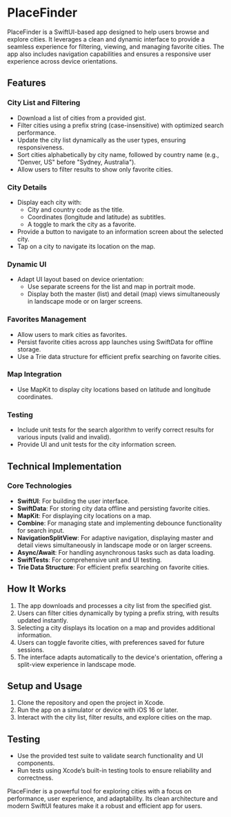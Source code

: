# PlaceFinder

PlaceFinder is a SwiftUI-based app designed to help users browse and explore cities. It leverages a clean and dynamic interface to provide a seamless experience for filtering, viewing, and managing favorite cities. The app also includes navigation capabilities and ensures a responsive user experience across device orientations.

## Features

### City List and Filtering
- Download a list of cities from a provided gist.
- Filter cities using a prefix string (case-insensitive) with optimized search performance.
- Update the city list dynamically as the user types, ensuring responsiveness.
- Sort cities alphabetically by city name, followed by country name (e.g., "Denver, US" before "Sydney, Australia").
- Allow users to filter results to show only favorite cities.

### City Details
- Display each city with:
  - City and country code as the title.
  - Coordinates (longitude and latitude) as subtitles.
  - A toggle to mark the city as a favorite.
- Provide a button to navigate to an information screen about the selected city.
- Tap on a city to navigate its location on the map.

### Dynamic UI
- Adapt UI layout based on device orientation:
  - Use separate screens for the list and map in portrait mode.
  - Display both the master (list) and detail (map) views simultaneously in landscape mode or on larger screens.

### Favorites Management
- Allow users to mark cities as favorites.
- Persist favorite cities across app launches using SwiftData for offline storage.
- Use a Trie data structure for efficient prefix searching on favorite cities.

### Map Integration
- Use MapKit to display city locations based on latitude and longitude coordinates.

### Testing
- Include unit tests for the search algorithm to verify correct results for various inputs (valid and invalid).
- Provide UI and unit tests for the city information screen.

## Technical Implementation

### Core Technologies
- **SwiftUI**: For building the user interface.
- **SwiftData**: For storing city data offline and persisting favorite cities.
- **MapKit**: For displaying city locations on a map.
- **Combine**: For managing state and implementing debounce functionality for search input.
- **NavigationSplitView**: For adaptive navigation, displaying master and detail views simultaneously in landscape mode or on larger screens.
- **Async/Await**: For handling asynchronous tasks such as data loading.
- **SwiftTests**: For comprehensive unit and UI testing.
- **Trie Data Structure**: For efficient prefix searching on favorite cities.

## How It Works
1. The app downloads and processes a city list from the specified gist.
2. Users can filter cities dynamically by typing a prefix string, with results updated instantly.
3. Selecting a city displays its location on a map and provides additional information.
4. Users can toggle favorite cities, with preferences saved for future sessions.
5. The interface adapts automatically to the device's orientation, offering a split-view experience in landscape mode.

## Setup and Usage
1. Clone the repository and open the project in Xcode.
2. Run the app on a simulator or device with iOS 16 or later.
3. Interact with the city list, filter results, and explore cities on the map.

## Testing
- Use the provided test suite to validate search functionality and UI components.
- Run tests using Xcode’s built-in testing tools to ensure reliability and correctness.

PlaceFinder is a powerful tool for exploring cities with a focus on performance, user experience, and adaptability. Its clean architecture and modern SwiftUI features make it a robust and efficient app for users.
